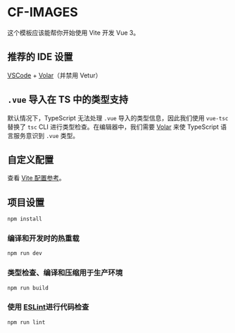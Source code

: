 # CF-IMAGES

这个模板应该能帮你开始使用 Vite 开发 Vue 3。

## 推荐的 IDE 设置

[VSCode](https://code.visualstudio.com/) + [Volar](https://marketplace.visualstudio.com/items?itemName=Vue.volar)（并禁用
Vetur）

## `.vue` 导入在 TS 中的类型支持

默认情况下，TypeScript 无法处理 `.vue` 导入的类型信息，因此我们使用 `vue-tsc` 替换了 `tsc` CLI
进行类型检查。在编辑器中，我们需要 [Volar](https://marketplace.visualstudio.com/items?itemName=Vue.volar) 来使 TypeScript
语言服务意识到 `.vue` 类型。

## 自定义配置

查看 [Vite 配置参考](https://vitejs.dev/config/)。

## 项目设置

```sh
npm install
```

### 编译和开发时的热重载

```sh
npm run dev
```

### 类型检查、编译和压缩用于生产环境

```sh
npm run build
```

### 使用 [ESLint](https://eslint.org/)进行代码检查

```sh
npm run lint
```
